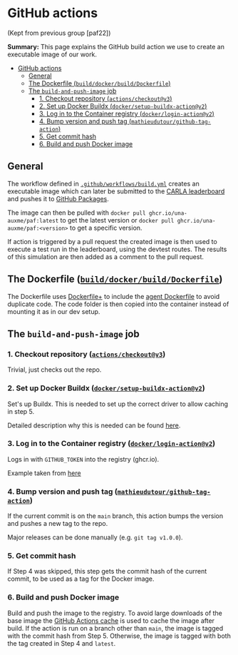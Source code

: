 # GitHub actions

(Kept from previous group [paf22])

**Summary:** This page explains the GitHub build action we use to create an executable image of our work.

- [GitHub actions](#github-actions)
  - [General](#general)
  - [The Dockerfile (`build/docker/build/Dockerfile`)](#the-dockerfile-builddockerbuilddockerfile)
  - [The `build-and-push-image` job](#the-build-and-push-image-job)
    - [1. Checkout repository (`actions/checkout@v3`)](#1-checkout-repository-actionscheckoutv3)
    - [2. Set up Docker Buildx (`docker/setup-buildx-action@v2`)](#2-set-up-docker-buildx-dockersetup-buildx-actionv2)
    - [3. Log in to the Container registry (`docker/login-action@v2`)](#3-log-in-to-the-container-registry-dockerlogin-actionv2)
    - [4. Bump version and push tag (`mathieudutour/github-tag-action`)](#4-bump-version-and-push-tag-mathieudutourgithub-tag-action)
    - [5. Get commit hash](#5-get-commit-hash)
    - [6. Build and push Docker image](#6-build-and-push-docker-image)

## General

The workflow defined in [`.github/workflows/build.yml`](../../.github/workflows/build.yml) creates an executable image
which can later be submitted to the [CARLA leaderboard](https://leaderboard.carla.org) and pushes it
to [GitHub Packages](ghcr.io).

The image can then be pulled with `docker pull ghcr.io/una-auxme/paf:latest` to get the latest version
or `docker pull ghcr.io/una-auxme/paf:<version>` to get a specific version.

If action is triggered by a pull request the created image is then used to execute a test run in the leaderboard, using
the devtest routes. The results of this simulation are then added as a comment to the pull request.

## The Dockerfile ([`build/docker/build/Dockerfile`](../../build/docker/build/Dockerfile))

The Dockerfile uses [Dockerfile+](https://github.com/edrevo/dockerfile-plus) to include
the [agent Dockerfile](../../build/docker/agent/Dockerfile) to avoid duplicate code.
The code folder is then copied into the container instead of mounting it as in our dev setup.

## The `build-and-push-image` job

### 1. Checkout repository ([`actions/checkout@v3`](https://github.com/actions/checkout))

Trivial, just checks out the repo.

### 2. Set up Docker Buildx ([`docker/setup-buildx-action@v2`](https://github.com/docker/setup-buildx-action))

Set's up Buildx. This is needed to set up the correct driver to allow caching in step 5.

Detailed description why this is needed can be
found [here](https://github.com/docker/build-push-action/issues/163#issuecomment-1053657228).

### 3. Log in to the Container registry ([`docker/login-action@v2`](https://github.com/docker/login-action))

Logs in with `GITHUB_TOKEN` into the registry (ghcr.io).

Example taken from [here](https://docs.github.com/en/actions/publishing-packages/publishing-docker-images)

### 4. Bump version and push tag ([`mathieudutour/github-tag-action`](https://github.com/mathieudutour/github-tag-action))

If the current commit is on the `main` branch, this action bumps the version and pushes a new tag to the repo.

Major releases can be done manually (e.g. `git tag v1.0.0`).

### 5. Get commit hash

If Step 4 was skipped, this step gets the commit hash of the current commit, to be used as a tag for the Docker image.

### 6. Build and push Docker image

Build and push the image to the registry. To avoid large downloads of the base image
the [GitHub Actions cache](https://docs.docker.com/build/building/cache/backends/gha/)
is used to cache the image after build.
If the action is run on a branch other than `main`, the image is tagged with the commit hash from Step 5.
Otherwise, the image is tagged with both the tag created in Step 4 and `latest`.
